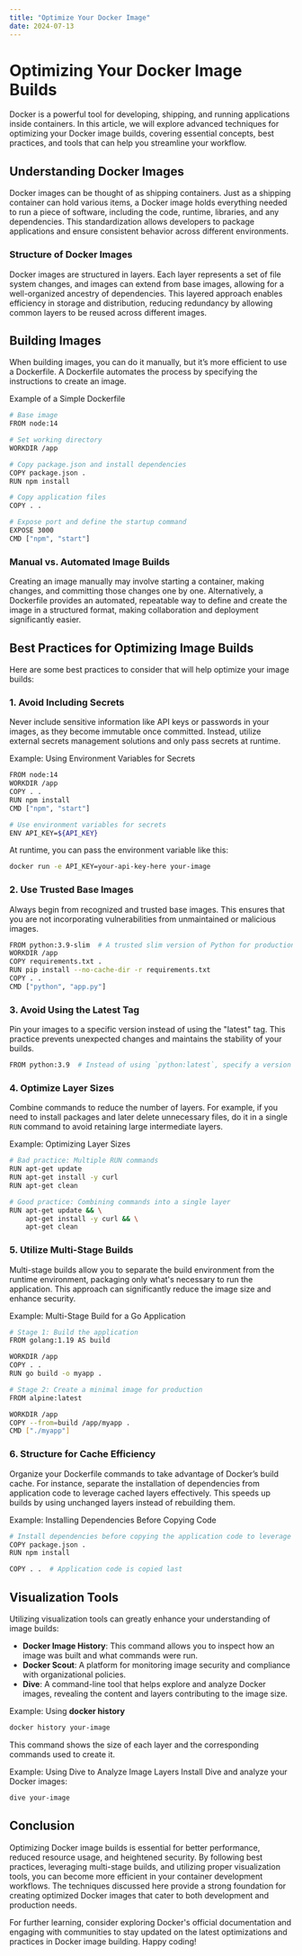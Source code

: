 ```yaml
---
title: "Optimize Your Docker Image"
date: 2024-07-13
---
```


# Optimizing Your Docker Image Builds

Docker is a powerful tool for developing, shipping, and running applications inside containers. In this article, we will explore advanced techniques for optimizing your Docker image builds, covering essential concepts, best practices, and tools that can help you streamline your workflow.

## Understanding Docker Images

Docker images can be thought of as shipping containers. Just as a shipping container can hold various items, a Docker image holds everything needed to run a piece of software, including the code, runtime, libraries, and any dependencies. This standardization allows developers to package applications and ensure consistent behavior across different environments.

### Structure of Docker Images

Docker images are structured in layers. Each layer represents a set of file system changes, and images can extend from base images, allowing for a well-organized ancestry of dependencies. This layered approach enables efficiency in storage and distribution, reducing redundancy by allowing common layers to be reused across different images.

## Building Images

When building images, you can do it manually, but it’s more efficient to use a Dockerfile. A Dockerfile automates the process by specifying the instructions to create an image.

Example of a Simple Dockerfile

```sh
# Base image
FROM node:14

# Set working directory
WORKDIR /app

# Copy package.json and install dependencies
COPY package.json .
RUN npm install

# Copy application files
COPY . .

# Expose port and define the startup command
EXPOSE 3000
CMD ["npm", "start"]

```

### Manual vs. Automated Image Builds

Creating an image manually may involve starting a container, making changes, and committing those changes one by one. Alternatively, a Dockerfile provides an automated, repeatable way to define and create the image in a structured format, making collaboration and deployment significantly easier.

## Best Practices for Optimizing Image Builds

Here are some best practices to consider that will help optimize your image builds:

### 1. Avoid Including Secrets

Never include sensitive information like API keys or passwords in your images, as they become immutable once committed. Instead, utilize external secrets management solutions and only pass secrets at runtime.

Example: Using Environment Variables for Secrets

```sh
FROM node:14
WORKDIR /app
COPY . .
RUN npm install
CMD ["npm", "start"]

# Use environment variables for secrets
ENV API_KEY=${API_KEY}
```
At runtime, you can pass the environment variable like this:

```sh
docker run -e API_KEY=your-api-key-here your-image
```
### 2. Use Trusted Base Images

Always begin from recognized and trusted base images. This ensures that you are not incorporating vulnerabilities from unmaintained or malicious images.

```sh
FROM python:3.9-slim  # A trusted slim version of Python for production
WORKDIR /app
COPY requirements.txt .
RUN pip install --no-cache-dir -r requirements.txt
COPY . .
CMD ["python", "app.py"]
```

### 3. Avoid Using the Latest Tag

Pin your images to a specific version instead of using the "latest" tag. This practice prevents unexpected changes and maintains the stability of your builds.

```sh
FROM python:3.9  # Instead of using `python:latest`, specify a version
```
### 4. Optimize Layer Sizes

Combine commands to reduce the number of layers. For example, if you need to install packages and later delete unnecessary files, do it in a single `RUN` command to avoid retaining large intermediate layers.

Example: Optimizing Layer Sizes

```sh
# Bad practice: Multiple RUN commands
RUN apt-get update
RUN apt-get install -y curl
RUN apt-get clean

# Good practice: Combining commands into a single layer
RUN apt-get update && \
    apt-get install -y curl && \
    apt-get clean
```

### 5. Utilize Multi-Stage Builds

Multi-stage builds allow you to separate the build environment from the runtime environment, packaging only what's necessary to run the application. This approach can significantly reduce the image size and enhance security.

Example: Multi-Stage Build for a Go Application

```sh
# Stage 1: Build the application
FROM golang:1.19 AS build

WORKDIR /app
COPY . .
RUN go build -o myapp .

# Stage 2: Create a minimal image for production
FROM alpine:latest

WORKDIR /app
COPY --from=build /app/myapp .
CMD ["./myapp"]
```

### 6. Structure for Cache Efficiency

Organize your Dockerfile commands to take advantage of Docker’s build cache. For instance, separate the installation of dependencies from application code to leverage cached layers effectively. This speeds up builds by using unchanged layers instead of rebuilding them.

Example: Installing Dependencies Before Copying Code

```sh
# Install dependencies before copying the application code to leverage Docker cache
COPY package.json .
RUN npm install

COPY . .  # Application code is copied last
```

## Visualization Tools

Utilizing visualization tools can greatly enhance your understanding of image builds:

- **Docker Image History**: This command allows you to inspect how an image was built and what commands were run.
- **Docker Scout**: A platform for monitoring image security and compliance with organizational policies.
- **Dive**: A command-line tool that helps explore and analyze Docker images, revealing the content and layers contributing to the image size.

Example: Using **docker history**

```sh
docker history your-image
```
This command shows the size of each layer and the corresponding commands used to create it.

Example: Using Dive to Analyze Image Layers
Install Dive and analyze your Docker images:

```sh
dive your-image
```
## Conclusion

Optimizing Docker image builds is essential for better performance, reduced resource usage, and heightened security. By following best practices, leveraging multi-stage builds, and utilizing proper visualization tools, you can become more efficient in your container development workflows. The techniques discussed here provide a strong foundation for creating optimized Docker images that cater to both development and production needs.

For further learning, consider exploring Docker's official documentation and engaging with communities to stay updated on the latest optimizations and practices in Docker image building. Happy coding!